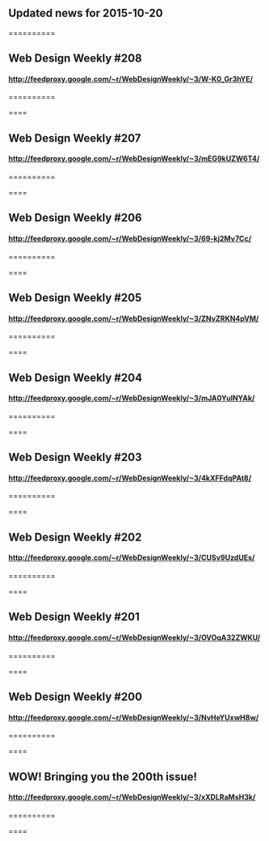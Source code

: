 ## Updated news for 2015-10-20 

==========
## Web Design Weekly #208
#### http://feedproxy.google.com/~r/WebDesignWeekly/~3/W-K0_Gr3hYE/

==========

====
## Web Design Weekly #207
#### http://feedproxy.google.com/~r/WebDesignWeekly/~3/mEG9kUZW6T4/

==========

====
## Web Design Weekly #206
#### http://feedproxy.google.com/~r/WebDesignWeekly/~3/69-kj2Mv7Cc/

==========

====
## Web Design Weekly #205
#### http://feedproxy.google.com/~r/WebDesignWeekly/~3/ZNvZRKN4pVM/

==========

====
## Web Design Weekly #204
#### http://feedproxy.google.com/~r/WebDesignWeekly/~3/mJA0YulNYAk/

==========

====
## Web Design Weekly #203
#### http://feedproxy.google.com/~r/WebDesignWeekly/~3/4kXFFdqPAt8/

==========

====
## Web Design Weekly #202
#### http://feedproxy.google.com/~r/WebDesignWeekly/~3/CUSv9UzdUEs/

==========

====
## Web Design Weekly #201
#### http://feedproxy.google.com/~r/WebDesignWeekly/~3/OVOqA32ZWKU/

==========

====
## Web Design Weekly #200
#### http://feedproxy.google.com/~r/WebDesignWeekly/~3/NvHeYUxwH8w/

==========

====
## WOW! Bringing you the 200th issue!
#### http://feedproxy.google.com/~r/WebDesignWeekly/~3/xXDLRaMsH3k/

==========

====
